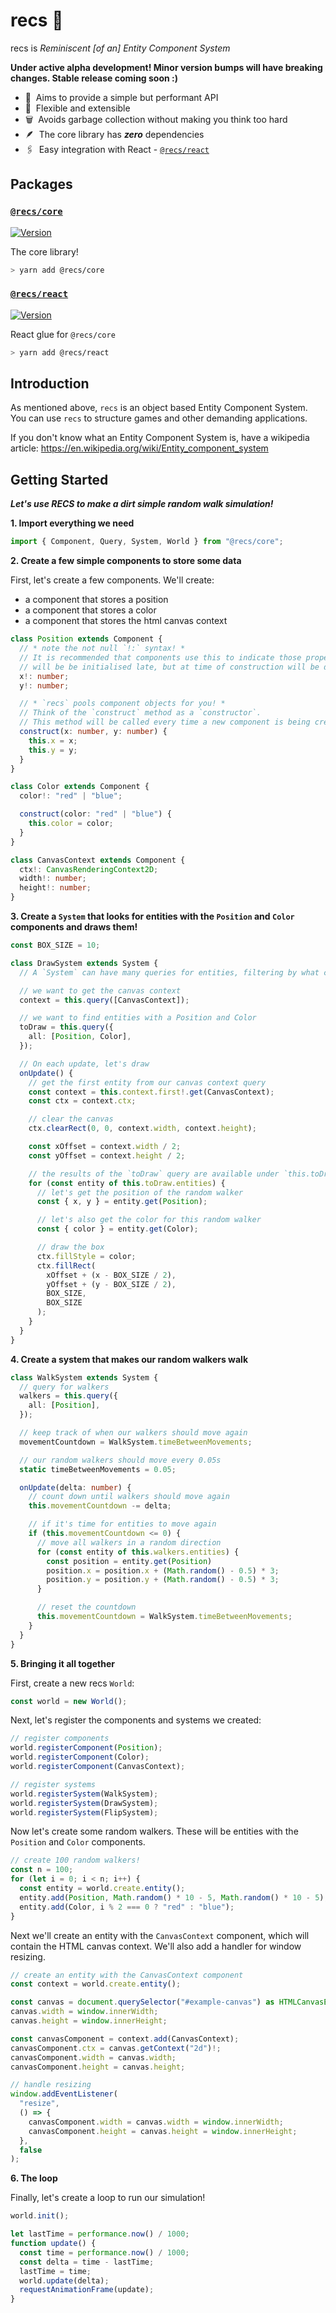 # recs 🦖

recs is _Reminiscent [of an] Entity Component System_

**Under active alpha development! Minor version bumps will have breaking changes. Stable release coming soon :)**


- 🚀 ‎ Aims to provide a simple but performant API
- 💪 ‎ Flexible and extensible
- 🗑️ ‎ Avoids garbage collection without making you think too hard
- 🪶 ‎ The core library has **_zero_** dependencies
- 🖇 ‎ Easy integration with React - [`@recs/react`](https://github.com/isaac-mason/recs/tree/main/packages/react)

## Packages

### [**`@recs/core`**](https://github.com/isaac-mason/recs/tree/main/packages/core)

[![Version](https://img.shields.io/npm/v/@recs/core)](https://www.npmjs.com/package/@recs/core)

The core library!

```bash
> yarn add @recs/core
```

### [**`@recs/react`**](https://github.com/isaac-mason/recs/tree/main/packages/react)

[![Version](https://img.shields.io/npm/v/@recs/react)](https://www.npmjs.com/package/@recs/react)

React glue for `@recs/core`

```bash
> yarn add @recs/react
```

## Introduction

As mentioned above, `recs` is an object based Entity Component System. You can use `recs` to structure games and other demanding applications.

If you don't know what an Entity Component System is, have a wikipedia article: https://en.wikipedia.org/wiki/Entity_component_system

## Getting Started

**_Let's use RECS to make a dirt simple random walk simulation!_**

**1. Import everything we need**

```ts
import { Component, Query, System, World } from "@recs/core";
```

**2. Create a few simple components to store some data**

First, let's create a few components. We'll create:
- a component that stores a position
- a component that stores a color
- a component that stores the html canvas context

```ts
class Position extends Component {
  // * note the not null `!:` syntax! *
  // It is recommended that components use this to indicate those properties
  // will be be initialised late, but at time of construction will be defined.
  x!: number;
  y!: number;

  // * `recs` pools component objects for you! *
  // Think of the `construct` method as a `constructor`.
  // This method will be called every time a new component is being created or re-used
  construct(x: number, y: number) {
    this.x = x;
    this.y = y;
  }
}

class Color extends Component {
  color!: "red" | "blue";

  construct(color: "red" | "blue") {
    this.color = color;
  }
}

class CanvasContext extends Component {
  ctx!: CanvasRenderingContext2D;
  width!: number;
  height!: number;
}
```

**3. Create a `System` that looks for entities with the `Position` and `Color` components and draws them!**

```ts
const BOX_SIZE = 10;

class DrawSystem extends System {
  // A `System` can have many queries for entities, filtering by what components they have

  // we want to get the canvas context
  context = this.query([CanvasContext]);

  // we want to find entities with a Position and Color
  toDraw = this.query({
    all: [Position, Color],
  });

  // On each update, let's draw
  onUpdate() {
    // get the first entity from our canvas context query
    const context = this.context.first!.get(CanvasContext);
    const ctx = context.ctx;

    // clear the canvas
    ctx.clearRect(0, 0, context.width, context.height);

    const xOffset = context.width / 2;
    const yOffset = context.height / 2;

    // the results of the `toDraw` query are available under `this.toDraw.entities`
    for (const entity of this.toDraw.entities) {
      // let's get the position of the random walker
      const { x, y } = entity.get(Position);

      // let's also get the color for this random walker
      const { color } = entity.get(Color);

      // draw the box
      ctx.fillStyle = color;
      ctx.fillRect(
        xOffset + (x - BOX_SIZE / 2),
        yOffset + (y - BOX_SIZE / 2),
        BOX_SIZE,
        BOX_SIZE
      );
    }
  }
}
```

**4. Create a system that makes our random walkers walk**

```ts
class WalkSystem extends System {
  // query for walkers
  walkers = this.query({
    all: [Position],
  });

  // keep track of when our walkers should move again
  movementCountdown = WalkSystem.timeBetweenMovements;

  // our random walkers should move every 0.05s
  static timeBetweenMovements = 0.05;

  onUpdate(delta: number) {
    // count down until walkers should move again
    this.movementCountdown -= delta;

    // if it's time for entities to move again
    if (this.movementCountdown <= 0) {
      // move all walkers in a random direction
      for (const entity of this.walkers.entities) {
        const position = entity.get(Position)
        position.x = position.x + (Math.random() - 0.5) * 3;
        position.y = position.y + (Math.random() - 0.5) * 3;
      }

      // reset the countdown
      this.movementCountdown = WalkSystem.timeBetweenMovements;
    }
  }
}
```

**5. Bringing it all together**

First, create a new recs `World`:

```ts
const world = new World();
```

Next, let's register the components and systems we created:

```ts
// register components
world.registerComponent(Position);
world.registerComponent(Color);
world.registerComponent(CanvasContext);

// register systems
world.registerSystem(WalkSystem);
world.registerSystem(DrawSystem);
world.registerSystem(FlipSystem);
```

Now let's create some random walkers. These will be entities with the `Position` and `Color` components.

```ts
// create 100 random walkers!
const n = 100;
for (let i = 0; i < n; i++) {
  const entity = world.create.entity();
  entity.add(Position, Math.random() * 10 - 5, Math.random() * 10 - 5);
  entity.add(Color, i % 2 === 0 ? "red" : "blue");
}
```

Next we'll create an entity with the `CanvasContext` component, which will contain the HTML canvas context. We'll also add a handler for window resizing.

```ts
// create an entity with the CanvasContext component
const context = world.create.entity();

const canvas = document.querySelector("#example-canvas") as HTMLCanvasElement;
canvas.width = window.innerWidth;
canvas.height = window.innerHeight;

const canvasComponent = context.add(CanvasContext);
canvasComponent.ctx = canvas.getContext("2d")!;
canvasComponent.width = canvas.width;
canvasComponent.height = canvas.height;

// handle resizing
window.addEventListener(
  "resize",
  () => {
    canvasComponent.width = canvas.width = window.innerWidth;
    canvasComponent.height = canvas.height = window.innerHeight;
  },
  false
);
```

**6. The loop**

Finally, let's create a loop to run our simulation!

```ts
world.init();

let lastTime = performance.now() / 1000;
function update() {
  const time = performance.now() / 1000;
  const delta = time - lastTime;
  lastTime = time;
  world.update(delta);
  requestAnimationFrame(update);
}
```
